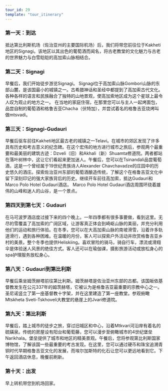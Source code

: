 ```yaml
---
tour_id: 29
template: "tour_itinerary"
---
```

### 第一天：到达


抵达第比利斯机场（佐治亚州的主要国际机场）后，我们将带您前往位于Kakheti地区的Signagi。该地区以其出色的葡萄酒而闻名，将古老教堂的文化魅力与古老的世界魅力与白雪皑皑的高加索山脉相结合。

### 第二天：Signagi


早餐后，我们开始徒步游览Signagi。 Signagi位于高加索山脉Gombori山脉的东部山麓，是该国最小的城镇之一。古希腊神话和圣经中都提到了高加索古代文化。各种各样的语言和民族融合了独特的山地景观，使高加索地区成为这个星球上最令人叹为观止的地方之一。
在当地的家庭住宿，在那里您可以与主人一起烤面包，品尝自制的葡萄酒和格鲁吉亚Chacha（伏特加），并尝试着名的格鲁吉亚烧烤叫做mtsvadi。

### 第三天：Signagi\-Gudauri


早餐后驱车前往Kakheti地区最古老的城镇之一Telavi。在城市的郊区发现了许多具有历史和考古意义的纪念碑。在这个宏伟的地方进行城市之旅后，参观两个最重要和最美丽的建筑古迹：Dzveli（旧）和Akhali（新）Shuamta修道院。两者都站在落叶树林中，这让它们看起来更加迷人。午餐后，您可以在Tsinandali品尝葡萄酒，这是一个曾经属于19世纪贵族诗人Alexander
Chavchavadze的庄园中的历史悠久的酒庄。探索佐治亚州东部的葡萄酒酿造传统，了解这个在格鲁吉亚文化中留下深刻印记的强大家族背后的历史。继续开车前往高加索，抵达Gudauri和Marco
Polo Hotel Gudauri酒店。 Marco Polo Hotel Gudauri酒店周围环绕着雄伟的山峰和迷人的山谷，是一个景点。

### 第四天到第七天：Gudauri


在马可波罗酒店度过接下来的四个晚上。一年四季都有很多事要做，看到这里。无尽的雪覆盖了高加索的广阔区域，让游客真正体会到崎岖山脉的美丽，并充分利用他们的运动和旅行体验。在冬季，您可以在大高加索山脉的南坡滑雪，沿着许多轨道滑行，遇到各种困难。在温暖的月份，客人可以探索户外活动并欣赏格鲁吉亚乡村的美景。整个冬季也提供Heliskiing。喜欢冒险的骑马，骑自行车，漂流或滑翔伞是体验迷人风景的绝佳方式。客人还可以在瑜伽课，摄影旅游活动或放松身心的spa护理服务放松身心。

### 第八天：Gudauri到第比利斯


早餐后乘坐姆茨赫塔前往第比利斯。姆茨赫塔是佐治亚州东部的古都。该国皈依基督教发生在公元337年的姆茨赫塔，它被认为是格鲁吉亚最重要的宗教中心之一。圣尼诺竖立了第一座基督教十字架，并在这里建造了第一座教堂。参观俯瞰Mtskheta
Sveti\-Tskhoveli大教堂的悬崖上的Jvari修道院。

### 第九天：第比利斯


早餐后，踏上城市的徒步之旅，穿过旧城区和中心，沿着Mtkvari河沿岸有着名的硫磺泉。传统的房屋设有阳台和葡萄藤，您可以漫步至俯瞰城市的4世纪堡垒Narikhala。堡垒提供了城市和地区的精美景观。午餐后，您将参观第比利斯国家博物馆，了解该国一些最重要的考古发现。在这里，您可以通过硬币和珠宝追溯青铜时代早期格鲁吉亚文化的发展，而埃尔加斯特的化石让您可以更远地看到它。下午返回酒店休息，晚餐前刷新。

### 第十天：出发


早上转机带您到机场回家。